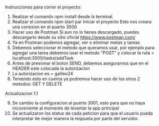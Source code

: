 Instrucciones para correr el proyecto:

1. Realizar el comando npm install desde la terminal.
2. Realizar el comando npm start par iniciar el proyecto
    Esto nos creara una conexion en el puerto 3000
3. Hacer uso de Postman
    Si aun no lo tienes descargado, puedes descargarlo
    desde su sitio oficial https://www.postman.com/
4. Ya en Postman podemos agregar, ver o eliminar metas y tareas
5. Debemos seleccionar el metodo que queramos usar, 
    por ejemplo para agregar una tarea debemos usar el metodo
    "POST" y colocar la ruta = localhost:3000/tasks/addTask
6. Antes de presionar el boton SEND, debemos asegurarnos que 
    en el HEADER este colocada la autorizacion 
7. La autorizacion es = galileo24
8. Teniendo esto en cuenta ya podremos hacer uso de los otros 2 
    metodos: GET Y DELETE

Actualizacion 1.1

9. Se cambio la configuracion al puerto 3001, esto para que no haya incoveniente al momento de levantar la app principal
10. Se actualizaron los status de cada peticion para que el usuario pueda interpretar de mejor manera la respueta por parte del servidor. 